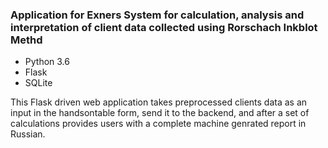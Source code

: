 ### Application for Exners System for calculation, analysis and interpretation of client data collected using Rorschach Inkblot Methd

* Python 3.6
* Flask
* SQLite

 This Flask driven web application takes preprocessed clients data as an input in the handsontable form, send it to the backend, and after a set of calculations provides users with a complete machine genrated report in Russian.
 